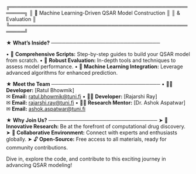 ╔══════════════════════════════════════════════════════╗
║  🚀 Machine Learning-Driven QSAR Model Construction  ║
║                   & Evaluation                       ║
╚══════════════════════════════════════════════════════╝


★ **What’s Inside?**
   ──────────────────────────────
   
   • 📜 **Comprehensive Scripts:** Step-by-step guides to build your QSAR model from scratch.
   • 🧪 **Robust Evaluation:** In-depth tools and techniques to assess model performance.
   • 🤖 **Machine Learning Integration:** Leverage advanced algorithms for enhanced prediction.
   

★ **Meet the Team**
   ──────────────────────────────
   • 👨‍💻 **Developer:** [Ratul Bhowmik]  
     ✉ **Email:** ratul.bhowmik@tuni.fi
   • 👨‍💻 **Developer:** [Rajarshi Ray]  
     ✉ **Email:** rajarshi.ray@tuni.fi
   • 👩‍🔬 **Research Mentor:** [Dr. Ashok Aspatwar]  
     ✉ **Email:** ashok.aspatwar@tuni.fi

★ **Why Join Us?**
   ──────────────────────────────
   ➤ 🚀 **Innovative Research:** Be at the forefront of computational drug discovery.
   ➤ 🤝 **Collaborative Environment:** Connect with experts and enthusiasts globally.
   ➤ 🔓 **Open-Source:** Free access to all materials, ready for community contributions.

Dive in, explore the code, and contribute to this exciting journey in advancing QSAR modeling!
